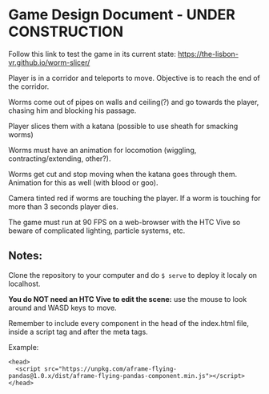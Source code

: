 # Game Design Document - UNDER CONSTRUCTION

Follow this link to test the game in its current state:
https://the-lisbon-vr.github.io/worm-slicer/

Player is in a corridor and teleports to move. Objective is to reach the end of the corridor.

Worms come out of pipes on walls and ceiling(?) and go towards the player, chasing him and blocking his passage.

Player slices them with a katana (possible to use sheath for smacking worms)

Worms must have an animation for locomotion (wiggling, contracting/extending, other?).

Worms get cut and stop moving when the katana goes through them. Animation for this as well (with blood or goo).

Camera tinted red if worms are touching the player. If a worm is touching for more than 3 seconds player dies.

The game must run at 90 FPS on a web-browser with the HTC Vive so beware of complicated lighting, particle systems, etc.

## Notes:

Clone the repository to your computer and do `$ serve` to deploy it localy on localhost.

**You do NOT need an HTC Vive to edit the scene:** use the mouse to look around and WASD keys to move.

Remember to include every component in the head of the index.html file, inside a script tag and after the meta tags.

Example:
```
<head>
  <script src="https://unpkg.com/aframe-flying-pandas@1.0.x/dist/aframe-flying-pandas-component.min.js"></script>
</head>
```
